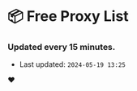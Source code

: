 # :package: Free Proxy List
### Updated every 15 minutes.

- Last updated: `2024-05-19 13:25`

:heart:
